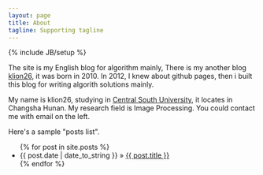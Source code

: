 ```yaml
---
layout: page
title: About
tagline: Supporting tagline
---
```

{% include JB/setup %}

The site is my English blog for algorithm mainly, There is my another blog [klion26](http://www.fengshuxin.com), it was born in 2010. In 2012, I knew about github pages, then i built this blog for writing algorith solutions mainly.

My name is klion26, studying in [Central South University](http://www.csu.edu.cn), it locates in Changsha Hunan. My research field is Image Processing. You could contact me with email on the left.

Here's a sample "posts list".

<ul class="posts">
  {% for post in site.posts %}
    <li><span>{{ post.date | date_to_string }}</span> &raquo; <a href="{{ BASE_PATH }}{{ post.url }}">{{ post.title }}</a></li>
  {% endfor %}
</ul>

